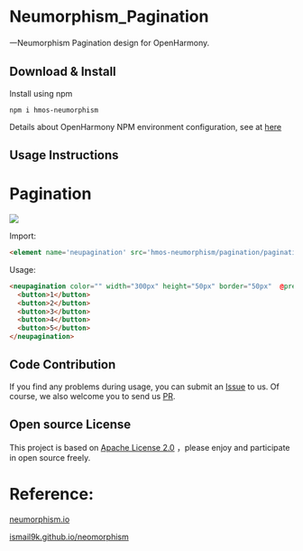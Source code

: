 # Neumorphism_Pagination
一Neumorphism Pagination design for OpenHarmony.

## Download & Install

Install using npm

```npm i hmos-neumorphism ```

Details about OpenHarmony NPM environment configuration, see at [here](https://gitee.com/openharmony-tpc/docs/blob/master/OpenHarmony_npm_usage.md)

## Usage Instructions
# Pagination

<img src="sample_images/pagination.png" width="" height="">

Import:
```html
<element name='neupagination' src='hmos-neumorphism/pagination/pagination.hml'></element>
```

Usage:
```html
<neupagination color="" width="300px" height="50px" border="50px"  @previous-event="previousEvent" @next-event="nextEvent">
  <button>1</button>
  <button>2</button>
  <button>3</button>
  <button>4</button>
  <button>5</button>
</neupagination>
```

## Code Contribution
If you find any problems during usage, you can submit an [Issue](https://gitee.com/openharmony-sig/pagination/issues) to us. Of course, we also welcome you to send us [PR](https://gitee.com/openharmony-sig/pagination/pulls).

## Open source License
This project is based on [Apache License 2.0](https://gitee.com/openharmony-sig/pagination/blob/master/LICENSE.txt) ，please enjoy and participate in open source freely.

# Reference:

<a href="https://neumorphism.io/">neumorphism.io</a>

<a href="https://ismail9k.github.io/neomorphism/">ismail9k.github.io/neomorphism</a>
